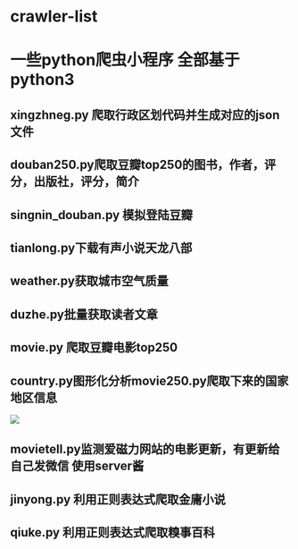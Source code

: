 # crawler-list
# 一些python爬虫小程序 全部基于python3
## xingzhneg.py 爬取行政区划代码并生成对应的json文件
## douban250.py爬取豆瓣top250的图书，作者，评分，出版社，评分，简介
## singnin_douban.py 模拟登陆豆瓣
## tianlong.py下载有声小说天龙八部
## weather.py获取城市空气质量
## duzhe.py批量获取读者文章
## movie.py 爬取豆瓣电影top250
## country.py图形化分析movie250.py爬取下来的国家地区信息
![](http://ww1.sinaimg.cn/large/0060lm7Tly1fndknbgh4cj30ul0dvjsj.jpg)
## movietell.py监测爱磁力网站的电影更新，有更新给自己发微信 使用server酱
## jinyong.py 利用正则表达式爬取金庸小说
## qiuke.py 利用正则表达式爬取糗事百科